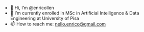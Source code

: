 - 👋 Hi, I’m @enricollen
- 🌱 I’m currently enrolled in MSc in Artificial Intelligence & Data Engineering at University of Pisa
- 📫 How to reach me: nello.enrico@gmail.com

<!---
enricollen/enricollen is a ✨ special ✨ repository because its `README.md` (this file) appears on your GitHub profile.
You can click the Preview link to take a look at your changes.
--->

